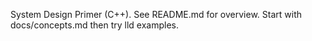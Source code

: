 System Design Primer (C++). See README.md for overview. Start with docs/concepts.md then try lld examples.
